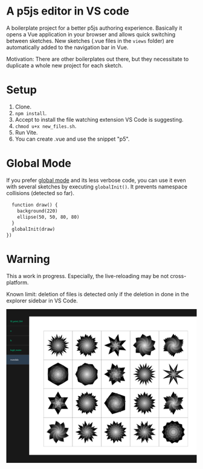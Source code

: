# A p5js editor in VS code

A boilerplate project for a better p5js authoring experience. Basically it opens a Vue application in your browser and allows quick switching between sketches. New sketches (.vue files in the `views` folder) are automatically added to the navigation bar in Vue.

Motivation: There are other boilerplates out there, but they necessitate to duplicate a whole new project for each sketch.


# Setup
1. Clone.
2. `npm install`.
3. Accept to install the file watching extension VS Code is suggesting.
4. `chmod u+x new_files.sh`.
5. Run Vite.
6. You can create .vue and use the snippet "p5".

# Global Mode

If you prefer [global mode](https://github.com/processing/p5.js/wiki/Global-and-instance-mode) and its less verbose code, you can use it even with several sketches by executing `globalInit()`. It prevents namespace collisions (detected so far).

```onMounted(() => {
  function draw() {
    background(220)
    ellipse(50, 50, 80, 80)
  }
  globalInit(draw)
})
```

# Warning

This a work in progress. Especially, the live-reloading may be not cross-platform.

Known limit: deletion of files is detected only if the deletion in done in the explorer sidebar in VS Code.

![](screenshot.png)
